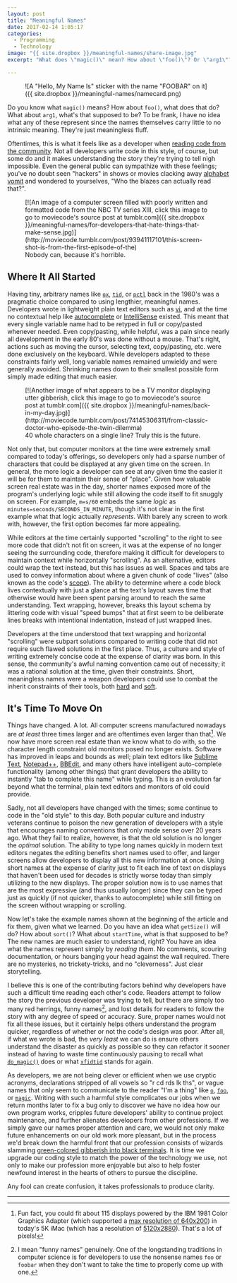 ```yaml
---
layout: post
title: "Meaningful Names"
date: 2017-02-14 1:05:17
categories:
  - Programming
  - Technology
image: "{{ site.dropbox }}/meaningful-names/share-image.jpg"
excerpt: "What does \"magic()\" mean? How about \"foo()\"? Or \"arg1\"? Nobody knows, and that's the problem."

---
```


<figure markdown="1" class="edge-to-edge small">
![A "Hello, My Name Is" sticker with the name "FOOBAR" on it]({{ site.dropbox }}/meaningful-names/namecard.png)
</figure>

Do you know what `magic()` means? How about `foo()`, what does that do? What about `arg1`, what's that supposed to be? To be frank, I have no idea what any of these represent since the names themselves carry little to no intrinsic meaning. They're just meaningless fluff.

<a id="resume-from-break"></a>
Oftentimes, this is what it feels like as a developer when [reading code from the community](http://www.c2.com/cgi/wiki?BadVariableNames). Not all developers write code in this style, of course, but some do and it makes understanding the story they're trying to tell nigh impossible. Even the general public can sympathize with these feelings; you've no doubt seen "hackers" in shows or movies clacking away [alphabet vomit](http://www.hackertyper.com) and wondered to yourselves, "Who the blazes can actually read that?".

<!--break-->

<figure markdown="1" class="edge-to-edge small">
[![An image of a computer screen filled with poorly written and formatted code from the NBC TV series XIII, click this image to go to moviecode's source post at tumblr.com]({{ site.dropbox }}/meaningful-names/for-developers-that-hate-things-that-make-sense.jpg)](http://moviecode.tumblr.com/post/93941117101/this-screen-shot-is-from-the-first-episode-of-the)
<figcaption>
Nobody can, because it's horrible.
</figcaption>
</figure>


Where It All Started
--------------------

Having tiny, arbitrary names like [`ox`](https://bitbucket.org/inferno-os/inferno-os/src/185709ebf9fcb65846add6abe88c9d3db3e60406/appl/acme/xfid.b?at=default#xfid.b-113), [`tid`](https://bitbucket.org/inferno-os/inferno-os/src/185709ebf9fcb65846add6abe88c9d3db3e60406/appl/acme/xfid.b?at=default#xfid.b-112), or [`pctl`](https://bitbucket.org/inferno-os/inferno-os/src/185709ebf9fcb65846add6abe88c9d3db3e60406/appl/acme/xfid.b?at=default#xfid.b-105) back in the 1980's was a pragmatic choice compared to using lengthier, meaningful names. Developers wrote in lightweight plain text editors such as [vi](https://en.wikipedia.org/wiki/Vi), and at the time no contextual help like [autocomplete](https://en.wikipedia.org/wiki/Autocomplete) or [IntelliSense](https://en.wikipedia.org/wiki/Intelligent_code_completion) existed. This meant that every single variable name had to be retyped in full or copy/pasted whenever needed. Even copy/pasting, while helpful, was a pain since nearly all development in the early 80's was done without a mouse. That's right, actions such as moving the cursor, selecting text, copy/pasting, etc. were done exclusively on the keyboard. While developers adapted to these constraints fairly well, long variable names remained unwieldy and were generally avoided. Shrinking names down to their smallest possible form simply made editing that much easier.

<figure markdown="1" class="edge-to-edge small">
[![Another image of what appears to be a TV monitor displaying utter gibberish, click this image to go to moviecode's source post at tumblr.com]({{ site.dropbox }}/meaningful-names/back-in-my-day.jpg)](http://moviecode.tumblr.com/post/74145306311/from-classic-doctor-who-episode-the-twin-dilemma)
<figcaption>
40 whole characters on a single line? Truly this is the future.
</figcaption>
</figure>

Not only that, but computer monitors at the time were extremely small compared to today's offerings, so developers only had a sparse number of characters that could be displayed at any given time on the screen. In general, the more logic a developer can see at any given time the easier it will be for them to maintain their sense of "place".  Given how valuable screen real estate was in the day, shorter names exposed more of the program's underlying logic while still allowing the code itself to fit snuggly on screen. For example, `m=s/60` embeds the same *logic* as `minutes=seconds/SECONDS_IN_MINUTE`, though it's not clear in the first example what that logic actually *represents*. With barely any screen to work with, however, the first option becomes far more appealing.

While editors at the time certainly supported "scrolling" to the right to see more code that didn't not fit on screen, it was at the expense of no longer seeing the surrounding code, therefore making it difficult for developers to maintain context while horizontally "scrolling". As an alternative, editors could wrap the text instead, but this has issues as well. Spaces and tabs are used to convey information about where a given chunk of code "lives" (also known as the code's [scope](https://en.wikipedia.org/wiki/Scope_(computer_science))). The ability to determine where a code block lives contextually with just a glance at the text's layout saves time that otherwise would have been spent parsing around to reach the same understanding. Text wrapping, however, breaks this layout schema by littering code with visual "speed bumps" that at first seem to be deliberate lines breaks with intentional indentation, instead of just wrapped lines.

Developers at the time understood that text wrapping and horizontal "scrolling" were subpart solutions compared to writing code that did not require such flawed solutions in the first place. Thus, a culture and style of writing extremely concise code at the expense of clarity was born. In this sense, the community's awful naming convention came out of necessity; it was a rational solution at the time, given their constraints. Short, meaningless names were a weapon developers could use to combat the inherit constraints of their tools, both [hard](https://en.wikipedia.org/wiki/Computer_hardware) and [soft](https://en.wikipedia.org/wiki/Software).

It's Time To Move On
--------------------

Things have changed. A lot. All computer screens manufactured nowadays are *at least* three times larger and are oftentimes even larger than that[^so-much-larger]. We now have more screen real estate than we know what to do with, so the character length constraint old monitors posed no longer exists. Software has improved in leaps and bounds as well; plain text editors like [Sublime Text](http://www.sublimetext.com), [Notepad++](https://notepad-plus-plus.org), [BBEdit](http://www.barebones.com/products/bbedit/), and many others have intelligent auto-complete functionality (among other things) that grant developers the ability to instantly "tab to complete this name" while typing. This is an evolution far beyond what the terminal, plain text editors and monitors of old could provide.

Sadly, not all developers have changed with the times; some continue to code in the "old style" to this day. Both popular culture and industry veterans continue to poison the new generation of developers with a style that encourages naming conventions that only made sense over 20 years ago. What they fail to realize, however, is that the old solution is no longer the *optimal* solution. The ability to type long names quickly in modern text editors negates the editing benefits short names used to offer, and larger screens allow developers to display all this new information at once. Using short names at the expense of clarity just to fit each line of text on displays that haven't been used for decades is strictly worse today than simply utilizing to the new displays. The proper solution now is to use names that are the most expressive (and thus usually longer) since they can be typed just as quickly (if not quicker, thanks to autocomplete) while still fitting on the screen without wrapping or scrolling.

Now let's take the example names shown at the beginning of the article and fix them, given what we learned. Do you have an idea what `getSize()` will do? How about `sort()`? What about `startTime`, what is that supposed to be? The new names are much easier to understand, right? You have an idea what the names represent simply by *reading them*. No comments, scouring documentation, or hours banging your head against the wall required. There are no mysteries, no trickety-tricks, and no "cleverness". Just clear storytelling.

I believe this is one of the contributing factors behind why developers have such a difficult time reading each other's code. Readers attempt to follow the story the previous developer was trying to tell, but there are simply too many red herrings, funny names[^foo-bar], and lost details for readers to follow the story with any degree of speed or accuracy. Sure, proper names would not fix all these issues, but it certainly helps others understand the program quicker, regardless of whether or not the code's design was poor. After all, if what we wrote is bad, the *very least* we can do is ensure others understand the disaster as quickly as possible so they can refactor it sooner instead of having to waste time continuously pausing to recall what [`do_magic()`](https://bitbucket.org/inferno-os/inferno-os/src/185709ebf9fcb65846add6abe88c9d3db3e60406/appl/svc/httpd/httpd.b?at=default#httpd.b-333) does or what [`xfidtid`](https://bitbucket.org/inferno-os/inferno-os/src/185709ebf9fcb65846add6abe88c9d3db3e60406/appl/acme/xfid.b?at=default#xfid.b-114) stands for again.

As developers, we are not being clever or efficient when we use cryptic acronyms, declarations stripped of all vowels so "r cd rds lk ths", or vague names that only seem to communicate to the reader "I'm a thing" like [`o`](https://bitbucket.org/inferno-os/inferno-os/src/185709ebf9fcb65846add6abe88c9d3db3e60406/appl/alphabet/fs/query.b?at=default#query.b-44), [`foo`](https://bitbucket.org/inferno-os/inferno-os/src/185709ebf9fcb65846add6abe88c9d3db3e60406/appl/lib/pslib.b?at=default#pslib.b-690), or [`magic`](https://bitbucket.org/inferno-os/inferno-os/src/185709ebf9fcb65846add6abe88c9d3db3e60406/appl/cmd/mdb.b?at=default#mdb.b-372). Writing with such a harmful style complicates our jobs when we return months later to fix a bug only to discover we have no idea how our own program works, cripples future developers' ability to continue project maintenance, and further alienates developers from other professions. If we simply gave our names proper attention and care, we would not only make future enhancements on our old work more pleasant, but in the process we'd break down the harmful front that our profession consists of wizards slamming [green-colored gibberish into black terminals](http://hackertyper.net). It is time we upgrade our coding style to match the power of the technology we use, not only to make our profession more enjoyable but also to help foster newfound interest in the hearts of others to pursue the discipline.

Any fool can create confusion, it takes professionals to produce clarity.

----------

[^so-much-larger]: Fun fact, you could fit about 115 displays powered by the IBM 1981 Color Graphics Adapter (which supported a [max resolution of 640x200](https://en.wikipedia.org/wiki/Color_Graphics_Adapter)) in today's 5K iMac (which has a resolution of [5120x2880](https://www.apple.com/imac-with-retina/specs/)). That's a lot of pixels!
[^foo-bar]: I mean "funny names" genuinely. One of the longstanding traditions in computer science is for developers to use the nonsense names `foo` or `foobar` when they don't want to take the time to properly come up with one.